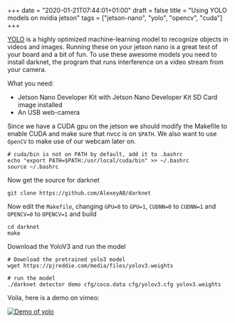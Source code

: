 +++
date = "2020-01-21T07:44:01+01:00"
draft = false
title = "Using YOLO models on nvidia jetson"
tags  = ["jetson-nano", "yolo", "opencv", "cuda"]
+++


[YOLO](https://pjreddie.com/darknet/yolo/) is a highly optimized machine-learning model to recognize objects in videos and images. Running these on your jetson nano is a great test of your board and a bit of fun. To use these awesome models you need to install darknet, the program that runs interference on a video stream from your camera. 

What you need:

* Jetson Nano Developer Kit with Jetson Nano Developer Kit SD Card image installed
* An USB web-camera

Since we have a CUDA gpu on the jetson we should modify the Makefile to enable CUDA and make sure that nvcc is on `$PATH`. We also want to use `OpenCV` to make use of our webcam later on. 

	# cuda/bin is not on PATH by default, add it to .bashrc
	echo "export PATH=$PATH:/usr/local/cuda/bin" >> ~/.bashrc
	source ~/.bashrc
	


Now get the source for darknet

    git clone https://github.com/AlexeyAB/darknet


Now edit the `Makefile`, changing `GPU=0` to `GPU=1`, `CUDNN=0` to `CUDNN=1` and `OPENCV=0` to `OPENCV=1` and build

    cd darknet		
    make
    
Download the YoloV3 and run the model

	# Download the pretrained yolo3 model
	wget https://pjreddie.com/media/files/yolov3.weights
	
	# run the model 
	./darknet detector demo cfg/coco.data cfg/yolov3.cfg yolov3.weights
	

Voila, here is a demo on vimeo:

[![Demo of yolo](https://i.vimeocdn.com/video/858208576_130x73.jpg)](https://vimeo.com/392921272 "Yolo on jetson nano - Click to Watch!")	
